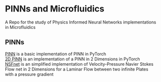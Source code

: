 # PINNs and Microfluidics
A Repo for the study of Physics Informed Neural Networks implementations in Microfluidics  

## PINNs  

[PINN](https://github.com/S1R3S1D/PINNxMICROFLUIDICS/blob/main/PINN_Intro.ipynb) is a basic implementation of PINN in PyTorch  
[2D PINN](https://github.com/S1R3S1D/PINNxMICROFLUIDICS/blob/main/2D_PINN.ipynb) is an implementation of a PINN in 2 Dimensions in PyTorch  
[NSFnet](https://github.com/S1R3S1D/PINNxMICROFLUIDICS/blob/main/Laminar_Flow_PINN.ipynb) is an simplified implementation of Velocity-Pressure Navier Stokes Flow net in 2 Dimensions for a Laminar Flow between two infinite Plates with a pressure gradient
